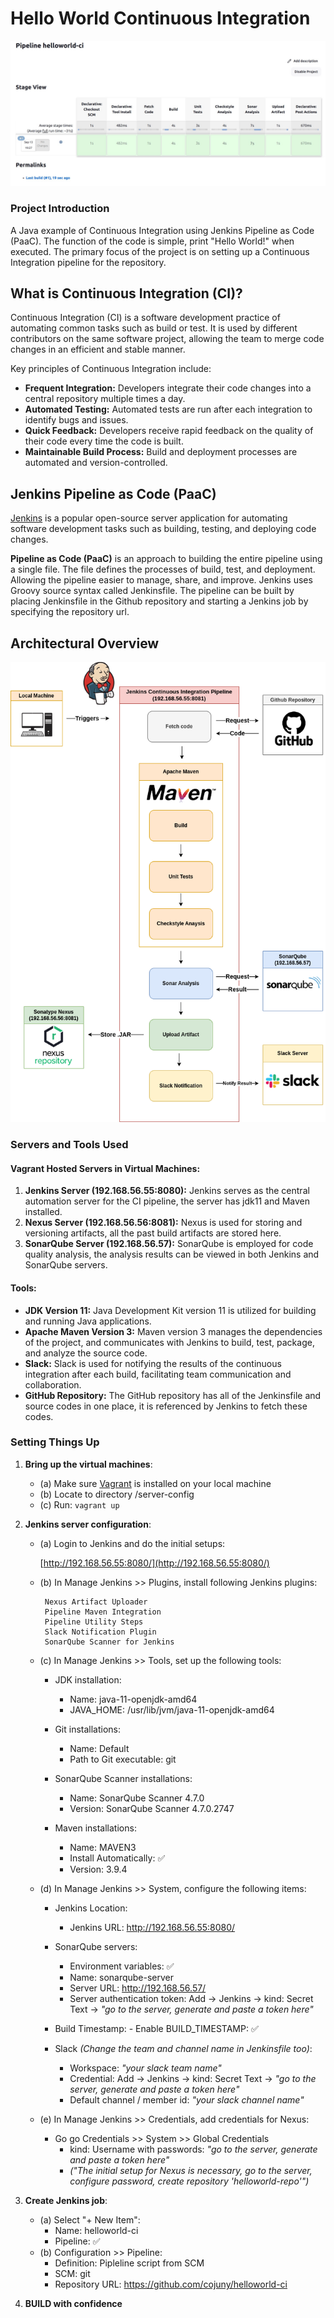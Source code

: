 
# Hello World Continuous Integration


![Diagram](output.jpeg)
### Project Introduction

A Java example of Continuous Integration using Jenkins Pipeline as Code (PaaC). The function of the code is simple, print "Hello World!" when executed. The primary focus of the project is on setting up a Continuous Integration pipeline for the repository.

## What is Continuous Integration (CI)?

Continuous Integration (CI) is a software development practice of automating common tasks such as build or test. It is used by different contributors on the same software project, allowing the team to merge code changes in an efficient and stable manner.

Key principles of Continuous Integration include:

- **Frequent Integration:** Developers integrate their code changes into a central repository multiple times a day.
- **Automated Testing:** Automated tests are run after each integration to identify bugs and issues.
- **Quick Feedback:** Developers receive rapid feedback on the quality of their code every time the code is built.
- **Maintainable Build Process:** Build and deployment processes are automated and version-controlled.

## Jenkins Pipeline as Code (PaaC)

[Jenkins](https://www.jenkins.io/) is a popular open-source server application for automating software development tasks such as building, testing, and deploying code changes.

**Pipeline as Code (PaaC)** is an approach to building the entire pipeline using a single file. The file defines the processes of build, test, and deployment. Allowing the pipeline easier to manage, share, and improve. Jenkins uses Groovy source syntax called Jenkinsfile. The pipeline can be built by placing Jenkinsfile in the Github repository and starting a Jenkins job by specifying the repository url.

## Architectural Overview

![Diagram](architecture.png)

### Servers and Tools Used

#### Vagrant Hosted Servers in Virtual Machines:

1. **Jenkins Server (192.168.56.55:8080):** Jenkins serves as the central automation server for the CI pipeline, the server has jdk11 and Maven installed.
2. **Nexus Server (192.168.56.56:8081):** Nexus is used for storing and versioning artifacts, all the past build artifacts are stored here.
3. **SonarQube Server (192.168.56.57):** SonarQube is employed for code quality analysis, the analysis results can be viewed in both Jenkins and SonarQube servers.

#### Tools:

- **JDK Version 11:** Java Development Kit version 11 is utilized for building and running Java applications.
- **Apache Maven Version 3:** Maven version 3 manages the dependencies of the project, and communicates with Jenkins to build, test, package, and analyze the source code.
- **Slack:** Slack is used for notifying the results of the continuous integration after each build, facilitating team communication and collaboration.
- **GitHub Repository:** The GitHub repository has all of the Jenkinsfile and source codes in one place, it is referenced by Jenkins to fetch these codes.

### Setting Things Up

1. **Bring up the virtual machines**:
    * (a) Make sure [Vagrant](https://developer.hashicorp.com/vagrant/docs/installation) is installed on your local machine
    * (b) Locate to directory /server-config
    * (c) Run:
           ```
            vagrant up
          ```
2. **Jenkins server configuration**:
   * (a) Login to Jenkins and do the initial setups:
       
        [http://192.168.56.55:8080/](http://192.168.56.55:8080/)

   * (b) In Manage Jenkins >> Plugins, install following Jenkins plugins:

          Nexus Artifact Uploader
          Pipeline Maven Integration
          Pipeline Utility Steps
          Slack Notification Plugin
          SonarQube Scanner for Jenkins

   * (c) In Manage Jenkins >> Tools, set up the following tools:

        * JDK installation:
            - Name: java-11-openjdk-amd64
            - JAVA_HOME: /usr/lib/jvm/java-11-openjdk-amd64
         
        * Git installations:
            - Name: Default
            - Path to Git executable: git
          
        * SonarQube Scanner installations:
            - Name: SonarQube Scanner 4.7.0
            - Version: SonarQube Scanner 4.7.0.2747
          
        * Maven installations:
            - Name: MAVEN3
            - Install Automatically: ✅
            - Version: 3.9.4
              
   * (d) In Manage Jenkins >> System, configure the following items:

       * Jenkins Location:
         - Jenkins URL: http://192.168.56.55:8080/
            
       * SonarQube servers:
         - Environment variables: ✅
         - Name: sonarqube-server
         - Server URL: http://192.168.56.57/
         - Server authentication token: Add -> Jenkins -> kind: Secret Text -> *"go to the server, generate and paste a token here"*

        * Build Timestamp:
         - Enable BUILD_TIMESTAMP: ✅

        * Slack *(Change the team and channel name in Jenkinsfile too)*:
          - Workspace: *"your slack team name"*
          - Credential: Add -> Jenkins -> kind: Secret Text -> *"go to the server, generate and paste a token here"*
          - Default channel / member id: *"your slack channel name"*
         
   * (e) In Manage Jenkins >> Credentials, add credentials for Nexus:
       * Go go Credentials >> System >> Global Credentials
           - kind: Username with passwords: *"go to the server, generate and paste a token here"*
           - *("The initial setup for Nexus is necessary, go to the server, configure password, create repository 'helloworld-repo'")*
        
         
3. **Create Jenkins job**:
   * (a) Select "+ New Item":
       * Name: helloworld-ci
       * Pipeline: ✅
   * (b) Configuration >> Pipeline:
       * Definition: Pipleline script from SCM
       * SCM: git
       * Repository URL: https://github.com/cojuny/helloworld-ci

4. **BUILD with confidence**



